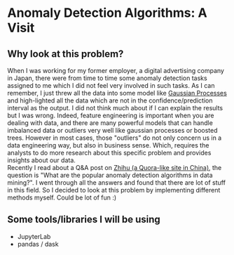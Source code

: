 # Anomaly Detection Algorithms: A Visit  
## Why look at this problem?  
When I was working for my former employer, a digital advertising company in Japan, there were from time to time some anomaly detection tasks assigned to me which I did not feel very involved in such tasks. As I can remember, I just threw all the data into some model like [Gaussian Processes](https://bugra.github.io/work/notes/2014-05-11/robust-regression-and-outlier-detection-via-gaussian-processes/) and high-lighted all the data which are not in the confidence/prediction interval as the output. I did not think much about if I can explain the results but I was wrong. Indeed, feature engineering is important when you are dealing with data, and there are many powerful models that can handle imbalanced data or outliers very well like gaussian processes or boosted trees. However in most cases, those "outliers" do not only concern us in a data engineering way, but also in business sense. Which, requires the analysts to do more research about this specific problem and provides insights about our data.  
Recently I read about a Q&A post on [Zhihu (a Quora-like site in China)](https://www.zhihu.com/question/280696035), the question is "What are the popular anomaly detection algorithms in data mining?". I went through all the answers and found that there are lot of stuff in this field. So I decided to look at this problem by implementing different methods myself. Could be lot of fun :)  
## Some tools/libraries I will be using
- JupyterLab
- pandas / dask
